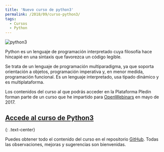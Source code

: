 ```yaml
---
title: 'Nuevo curso de python3'
permalink: /2018/09/curso-python3/
tags:
  - Cursos
  - Python
---
```


![python3](https://plataforma.josedomingo.org/pledin/cursos/python3/img/python.png)

Python es un lenguaje de programación interpretado cuya filosofía hace hincapié en una sintaxis que favorezca un código legible.

Se trata de un lenguaje de programación multiparadigma, ya que soporta orientación a objetos, programación imperativa y, en menor medida, programación funcional. Es un lenguaje interpretado, usa tipado dinámico y es multiplataforma.

Los contenidos del curso al que podrás acceder en la Plataforma Pledin forman parte de un curso que he impartido para [OpenWebinars](https://openwebinars.net/cursos/python-3/) en mayo de 2017.

## [Accede al curso de Python3](https://plataforma.josedomingo.org/pledin/cursos/python3/)
{: .text-center}

Puedes obtener todo el contenido del curso en el repositorio [GitHub](https://github.com/josedom24/curso_python3).
Todas las observaciones, mejoras y sugerencias son bienvenidas.



